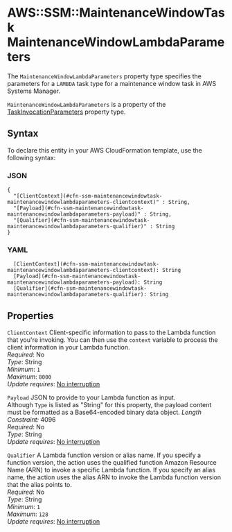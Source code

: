 # AWS::SSM::MaintenanceWindowTask MaintenanceWindowLambdaParameters<a name="aws-properties-ssm-maintenancewindowtask-maintenancewindowlambdaparameters"></a>

The `MaintenanceWindowLambdaParameters` property type specifies the parameters for a `LAMBDA` task type for a maintenance window task in AWS Systems Manager\.

 `MaintenanceWindowLambdaParameters` is a property of the [TaskInvocationParameters](https://docs.aws.amazon.com/AWSCloudFormation/latest/UserGuide/aws-properties-ssm-maintenancewindowtask-taskinvocationparameters.html) property type\.

## Syntax<a name="aws-properties-ssm-maintenancewindowtask-maintenancewindowlambdaparameters-syntax"></a>

To declare this entity in your AWS CloudFormation template, use the following syntax:

### JSON<a name="aws-properties-ssm-maintenancewindowtask-maintenancewindowlambdaparameters-syntax.json"></a>

```
{
  "[ClientContext](#cfn-ssm-maintenancewindowtask-maintenancewindowlambdaparameters-clientcontext)" : String,
  "[Payload](#cfn-ssm-maintenancewindowtask-maintenancewindowlambdaparameters-payload)" : String,
  "[Qualifier](#cfn-ssm-maintenancewindowtask-maintenancewindowlambdaparameters-qualifier)" : String
}
```

### YAML<a name="aws-properties-ssm-maintenancewindowtask-maintenancewindowlambdaparameters-syntax.yaml"></a>

```
  [ClientContext](#cfn-ssm-maintenancewindowtask-maintenancewindowlambdaparameters-clientcontext): String
  [Payload](#cfn-ssm-maintenancewindowtask-maintenancewindowlambdaparameters-payload): String
  [Qualifier](#cfn-ssm-maintenancewindowtask-maintenancewindowlambdaparameters-qualifier): String
```

## Properties<a name="aws-properties-ssm-maintenancewindowtask-maintenancewindowlambdaparameters-properties"></a>

`ClientContext`  <a name="cfn-ssm-maintenancewindowtask-maintenancewindowlambdaparameters-clientcontext"></a>
Client\-specific information to pass to the Lambda function that you're invoking\. You can then use the `context` variable to process the client information in your Lambda function\.  
*Required*: No  
*Type*: String  
*Minimum*: `1`  
*Maximum*: `8000`  
*Update requires*: [No interruption](https://docs.aws.amazon.com/AWSCloudFormation/latest/UserGuide/using-cfn-updating-stacks-update-behaviors.html#update-no-interrupt)

`Payload`  <a name="cfn-ssm-maintenancewindowtask-maintenancewindowlambdaparameters-payload"></a>
JSON to provide to your Lambda function as input\.  
Although `Type` is listed as "String" for this property, the payload content must be formatted as a Base64\-encoded binary data object\.
*Length Constraint:* 4096  
*Required*: No  
*Type*: String  
*Update requires*: [No interruption](https://docs.aws.amazon.com/AWSCloudFormation/latest/UserGuide/using-cfn-updating-stacks-update-behaviors.html#update-no-interrupt)

`Qualifier`  <a name="cfn-ssm-maintenancewindowtask-maintenancewindowlambdaparameters-qualifier"></a>
A Lambda function version or alias name\. If you specify a function version, the action uses the qualified function Amazon Resource Name \(ARN\) to invoke a specific Lambda function\. If you specify an alias name, the action uses the alias ARN to invoke the Lambda function version that the alias points to\.  
*Required*: No  
*Type*: String  
*Minimum*: `1`  
*Maximum*: `128`  
*Update requires*: [No interruption](https://docs.aws.amazon.com/AWSCloudFormation/latest/UserGuide/using-cfn-updating-stacks-update-behaviors.html#update-no-interrupt)